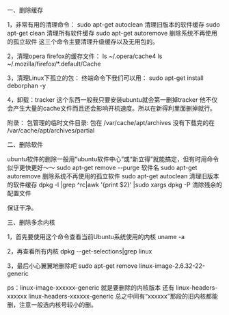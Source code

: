 一、删除缓存

1，非常有用的清理命令：
sudo apt-get autoclean                清理旧版本的软件缓存
sudo apt-get clean                    清理所有软件缓存
sudo apt-get autoremove             删除系统不再使用的孤立软件
这三个命令主要清理升级缓存以及无用包的。

2，清理opera firefox的缓存文件：
ls ~/.opera/cache4
ls ~/.mozilla/firefox/*.default/Cache

3，清理Linux下孤立的包：
终端命令下我们可以用：
sudo apt-get install deborphan -y

4，卸载：tracker
这个东西一般我只要安装ubuntu就会第一删掉tracker 他不仅会产生大量的cache文件而且还会影响开机速度。所以在新得利里面删掉就行。

附录：
包管理的临时文件目录:
包在
/var/cache/apt/archives
没有下载完的在
/var/cache/apt/archives/partial

二、删除软件

ubuntu软件的删除一般用“ubuntu软件中心”或“新立得”就能搞定，但有时用命令似乎更快更好～～
sudo apt-get remove --purge 软件名
sudo apt-get autoremove                                                        删除系统不再使用的孤立软件
sudo apt-get autoclean                                                            清理旧版本的软件缓存
dpkg -l |grep ^rc|awk '{print $2}' |sudo xargs dpkg -P              清除残余的配置文件

保证干净。

三、删除多余内核

1，首先要使用这个命令查看当前Ubuntu系统使用的内核
uname -a

2，再查看所有内核
dpkg --get-selections|grep linux

3，最后小心翼翼地删除吧
sudo apt-get remove linux-image-2.6.32-22-generic

ps：linux-image-xxxxxx-generic    就是要删除的内核版本
还有
linux-headers-xxxxxx
linux-headers-xxxxxx-generic    总之中间有“xxxxxx”那段的旧内核都能删，注意一般选内核号较小的删。

